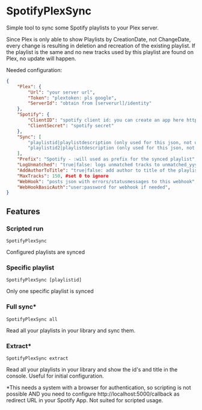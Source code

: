 # SpotifyPlexSync

Simple tool to sync some Spotify playlists to your Plex server.

Since Plex is only able to show Playlists by CreationDate, not ChangeDate, every change is resulting in deletion and recreation of the existing playlist. If the playlist is the same and no new tracks used by this playlist are found on Plex, no update will happen.

Needed configuration:

```json
{
    "Plex": {
        "Url": "your server url",
        "Token": "plextoken: pls google",
        "ServerId": "obtain from [serverurl]/identity"
    },
    "Spotify": {
        "ClientID": "spotify client id: you can create an app here https://developer.spotify.com/dashboard/applications",
        "ClientSecret": "spotify secret"
    },
    "Sync": [
        "playlistid|playlistdescription (only used for this json, not used as title)",
        "playlistid2|playlistdescription (only used for this json, not used as title)"
    ],
    "Prefix": "Spotify - :will used as prefix for the synced playlist",
    "LogUnmatched": "true|false: logs unmatched tracks to unmatched_yyyy-MM-dd.log",
    "AddAuthorToTitle": "true|false: add author to title of the playlist like 'myplaylist by author'",
    "MaxTracks": 150, #set 0 to ignore
    "WebHook": "posts json with errors/statusmessages to this webhook", 
    "WebHookBasicAuth":"user:password for webhook if needed",
}
```

## Features

### Scripted run

`SpotifyPlexSync`

Configured playlists are synced

### Specific playlist

`SpotifyPlexSync [playlistid]`

Only one specific playlist is synced

### Full sync* 

`SpotifyPlexSync all`

Read all your playlists in your library and sync them.

### Extract*

`SpotifyPlexSync extract`

Read all your playlists in your library and show the id's and title in the console. Useful for initial configuration.


*This needs a system with a browser for authentication, so scripting is not possible AND you need to configure http://localhost:5000/callback as redirect URL in your Spotify App. Not suited for scripted usage.
